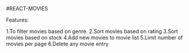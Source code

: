 #REACT-MOVIES


Features:

1.To filter movies based on genre.
2.Sort movies based on rating
3.Sort movies based on stock
4.Add new movies to movie list
5.Limit number of movies per page
6.Delete any movie entry
